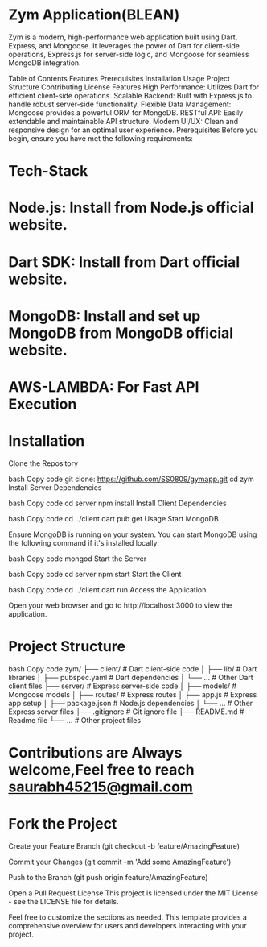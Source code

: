 
# Zym Application(BLEAN)
Zym is a modern, high-performance web application built using Dart, Express, and Mongoose. It leverages the power of Dart for client-side operations, Express.js for server-side logic, and Mongoose for seamless MongoDB integration.

Table of Contents
Features
Prerequisites
Installation
Usage
Project Structure
Contributing
License
Features
High Performance: Utilizes Dart for efficient client-side operations.
Scalable Backend: Built with Express.js to handle robust server-side functionality.
Flexible Data Management: Mongoose provides a powerful ORM for MongoDB.
RESTful API: Easily extendable and maintainable API structure.
Modern UI/UX: Clean and responsive design for an optimal user experience.
Prerequisites
Before you begin, ensure you have met the following requirements: 


# Tech-Stack

# Node.js: Install from Node.js official website.
# Dart SDK: Install from Dart official website.
# MongoDB: Install and set up MongoDB from MongoDB official website. 
# AWS-LAMBDA: For Fast API Execution


# Installation
Clone the Repository

bash
Copy code
git clone: https://github.com/SS0809/gymapp.git
cd zym
Install Server Dependencies

bash
Copy code
cd server
npm install
Install Client Dependencies

bash
Copy code
cd ../client
dart pub get
Usage
Start MongoDB

Ensure MongoDB is running on your system. You can start MongoDB using the following command if it's installed locally:

bash
Copy code
mongod
Start the Server

bash
Copy code
cd server
npm start
Start the Client

bash
Copy code
cd ../client
dart run
Access the Application

Open your web browser and go to http://localhost:3000 to view the application.

# Project Structure
bash
Copy code
zym/
├── client/               # Dart client-side code
│   ├── lib/              # Dart libraries
│   ├── pubspec.yaml      # Dart dependencies
│   └── ...               # Other Dart client files
├── server/               # Express server-side code
│   ├── models/           # Mongoose models
│   ├── routes/           # Express routes
│   ├── app.js            # Express app setup
│   ├── package.json      # Node.js dependencies
│   └── ...               # Other Express server files
├── .gitignore            # Git ignore file
├── README.md             # Readme file
└── ...                   # Other project files 

# Contributions are Always welcome,Feel free to reach <saurabh45215@gmail.com>


# Fork the Project
Create your Feature Branch (git checkout -b feature/AmazingFeature)


Commit your Changes (git commit -m 'Add some AmazingFeature')


Push to the Branch (git push origin feature/AmazingFeature)


Open a Pull Request
License
This project is licensed under the MIT License - see the LICENSE file for details.

Feel free to customize the sections as needed. This template provides a comprehensive overview for users and developers interacting with your project.





